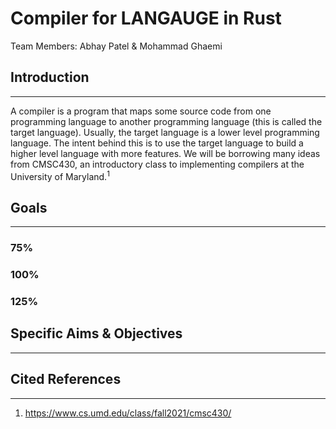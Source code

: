 # Compiler for LANGAUGE in Rust
Team Members: Abhay Patel & Mohammad Ghaemi

## Introduction
---

A compiler is a program that maps some source code from one programming language to another programming language (this is called the target language). Usually, the target language is a lower level programming language. The intent behind this is to use the target language to build a higher level language with more features. We will be borrowing many ideas from CMSC430, an introductory class to implementing compilers at the University of Maryland.<sup>1

## Goals
---

### **75%**



### **100%**



### **125%**



## Specific Aims & Objectives
---

## Cited References
---

1. https://www.cs.umd.edu/class/fall2021/cmsc430/